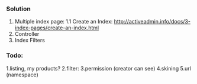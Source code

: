 ### Solution
1. Multiple index page:
1.1 Create an Index: http://activeadmin.info/docs/3-index-pages/create-an-index.html
2. Controller
3. Index Filters




### Todo:
1.listing,
	my products? 
2.filter: 
3.permission (creator can see)
4.skining
5.url (namespace)